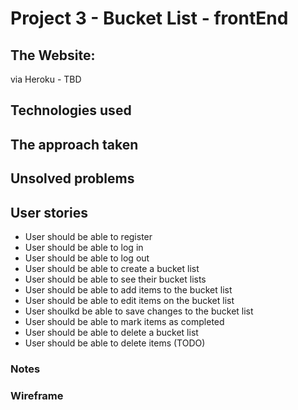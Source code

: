 # Project 3 - Bucket List - frontEnd

## The Website:

via Heroku - TBD

## Technologies used

## The approach taken

## Unsolved problems

## User stories
- User should be able to register
- User should be able to log in
- User should be able to log out
- User should be able to create a bucket list
- User should be able to see their bucket lists
- User should be able to add items to the bucket list
- User should be able to edit items on the bucket list
- User shoulkd be able to save changes to the bucket list
- User should be able to mark items as completed
- User should be able to delete a bucket list
- User should be able to delete items (TODO)

### Notes

### Wireframe
